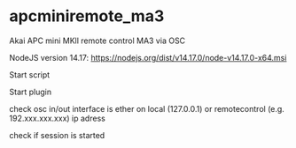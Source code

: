 # apcminiremote_ma3
Akai APC mini MKll remote control MA3 via OSC

NodeJS version 14.17: https://nodejs.org/dist/v14.17.0/node-v14.17.0-x64.msi

Start script

Start plugin

check osc in/out interface is ether on local (127.0.0.1) or remotecontrol (e.g. 192.xxx.xxx.xxx) ip adress

check if session is started
